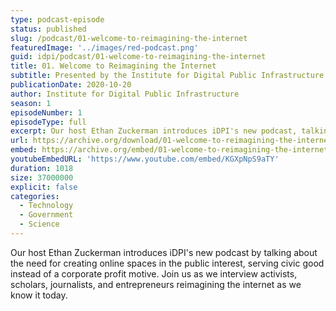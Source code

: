 ```yaml
---
type: podcast-episode
status: published
slug: /podcast/01-welcome-to-reimagining-the-internet
featuredImage: '../images/red-podcast.png'
guid: idpi/podcast/01-welcome-to-reimagining-the-internet
title: 01. Welcome to Reimagining the Internet
subtitle: Presented by the Institute for Digital Public Infrastructure at UMass Amherst
publicationDate: 2020-10-20
author: Institute for Digital Public Infrastructure
season: 1
episodeNumber: 1
episodeType: full
excerpt: Our host Ethan Zuckerman introduces iDPI's new podcast, talking about the need to create online spaces in the public interest instead of a corporate profit motive. Join us as we interview activists, scholars, journalists, and entrepreneurs reimagining the internet as we know it today.
url: https://archive.org/download/01-welcome-to-reimagining-the-internet/01-intro.mp3
embed: https://archive.org/embed/01-welcome-to-reimagining-the-internet
youtubeEmbedURL: 'https://www.youtube.com/embed/KGXpNpS9aTY'
duration: 1018
size: 37000000
explicit: false
categories:
  - Technology
  - Government
  - Science
---
```


Our host Ethan Zuckerman introduces iDPI's new podcast by talking about the need for creating online spaces in the public interest, serving civic good instead of a corporate profit motive. Join us as we interview activists, scholars, journalists, and entrepreneurs reimagining the internet as we know it today.
